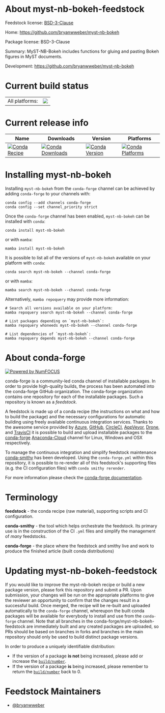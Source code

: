 About myst-nb-bokeh-feedstock
=============================

Feedstock license: [BSD-3-Clause](https://github.com/conda-forge/myst-nb-bokeh-feedstock/blob/main/LICENSE.txt)

Home: https://github.com/bryanwweber/myst-nb-bokeh

Package license: BSD-3-Clause

Summary: MyST-NB-Bokeh includes functions for gluing and pasting Bokeh figures in MyST documents.

Development: https://github.com/bryanwweber/myst-nb-bokeh

Current build status
====================


<table><tr><td>All platforms:</td>
    <td>
      <a href="https://dev.azure.com/conda-forge/feedstock-builds/_build/latest?definitionId=15957&branchName=main">
        <img src="https://dev.azure.com/conda-forge/feedstock-builds/_apis/build/status/myst-nb-bokeh-feedstock?branchName=main">
      </a>
    </td>
  </tr>
</table>

Current release info
====================

| Name | Downloads | Version | Platforms |
| --- | --- | --- | --- |
| [![Conda Recipe](https://img.shields.io/badge/recipe-myst--nb--bokeh-green.svg)](https://anaconda.org/conda-forge/myst-nb-bokeh) | [![Conda Downloads](https://img.shields.io/conda/dn/conda-forge/myst-nb-bokeh.svg)](https://anaconda.org/conda-forge/myst-nb-bokeh) | [![Conda Version](https://img.shields.io/conda/vn/conda-forge/myst-nb-bokeh.svg)](https://anaconda.org/conda-forge/myst-nb-bokeh) | [![Conda Platforms](https://img.shields.io/conda/pn/conda-forge/myst-nb-bokeh.svg)](https://anaconda.org/conda-forge/myst-nb-bokeh) |

Installing myst-nb-bokeh
========================

Installing `myst-nb-bokeh` from the `conda-forge` channel can be achieved by adding `conda-forge` to your channels with:

```
conda config --add channels conda-forge
conda config --set channel_priority strict
```

Once the `conda-forge` channel has been enabled, `myst-nb-bokeh` can be installed with `conda`:

```
conda install myst-nb-bokeh
```

or with `mamba`:

```
mamba install myst-nb-bokeh
```

It is possible to list all of the versions of `myst-nb-bokeh` available on your platform with `conda`:

```
conda search myst-nb-bokeh --channel conda-forge
```

or with `mamba`:

```
mamba search myst-nb-bokeh --channel conda-forge
```

Alternatively, `mamba repoquery` may provide more information:

```
# Search all versions available on your platform:
mamba repoquery search myst-nb-bokeh --channel conda-forge

# List packages depending on `myst-nb-bokeh`:
mamba repoquery whoneeds myst-nb-bokeh --channel conda-forge

# List dependencies of `myst-nb-bokeh`:
mamba repoquery depends myst-nb-bokeh --channel conda-forge
```


About conda-forge
=================

[![Powered by
NumFOCUS](https://img.shields.io/badge/powered%20by-NumFOCUS-orange.svg?style=flat&colorA=E1523D&colorB=007D8A)](https://numfocus.org)

conda-forge is a community-led conda channel of installable packages.
In order to provide high-quality builds, the process has been automated into the
conda-forge GitHub organization. The conda-forge organization contains one repository
for each of the installable packages. Such a repository is known as a *feedstock*.

A feedstock is made up of a conda recipe (the instructions on what and how to build
the package) and the necessary configurations for automatic building using freely
available continuous integration services. Thanks to the awesome service provided by
[Azure](https://azure.microsoft.com/en-us/services/devops/), [GitHub](https://github.com/),
[CircleCI](https://circleci.com/), [AppVeyor](https://www.appveyor.com/),
[Drone](https://cloud.drone.io/welcome), and [TravisCI](https://travis-ci.com/)
it is possible to build and upload installable packages to the
[conda-forge](https://anaconda.org/conda-forge) [Anaconda-Cloud](https://anaconda.org/)
channel for Linux, Windows and OSX respectively.

To manage the continuous integration and simplify feedstock maintenance
[conda-smithy](https://github.com/conda-forge/conda-smithy) has been developed.
Using the ``conda-forge.yml`` within this repository, it is possible to re-render all of
this feedstock's supporting files (e.g. the CI configuration files) with ``conda smithy rerender``.

For more information please check the [conda-forge documentation](https://conda-forge.org/docs/).

Terminology
===========

**feedstock** - the conda recipe (raw material), supporting scripts and CI configuration.

**conda-smithy** - the tool which helps orchestrate the feedstock.
                   Its primary use is in the construction of the CI ``.yml`` files
                   and simplify the management of *many* feedstocks.

**conda-forge** - the place where the feedstock and smithy live and work to
                  produce the finished article (built conda distributions)


Updating myst-nb-bokeh-feedstock
================================

If you would like to improve the myst-nb-bokeh recipe or build a new
package version, please fork this repository and submit a PR. Upon submission,
your changes will be run on the appropriate platforms to give the reviewer an
opportunity to confirm that the changes result in a successful build. Once
merged, the recipe will be re-built and uploaded automatically to the
`conda-forge` channel, whereupon the built conda packages will be available for
everybody to install and use from the `conda-forge` channel.
Note that all branches in the conda-forge/myst-nb-bokeh-feedstock are
immediately built and any created packages are uploaded, so PRs should be based
on branches in forks and branches in the main repository should only be used to
build distinct package versions.

In order to produce a uniquely identifiable distribution:
 * If the version of a package **is not** being increased, please add or increase
   the [``build/number``](https://docs.conda.io/projects/conda-build/en/latest/resources/define-metadata.html#build-number-and-string).
 * If the version of a package **is** being increased, please remember to return
   the [``build/number``](https://docs.conda.io/projects/conda-build/en/latest/resources/define-metadata.html#build-number-and-string)
   back to 0.

Feedstock Maintainers
=====================

* [@bryanwweber](https://github.com/bryanwweber/)

